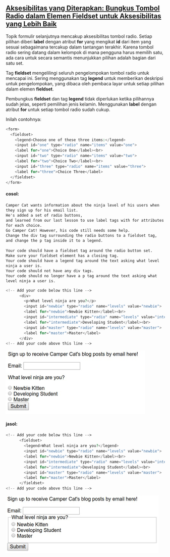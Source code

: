 ## [Aksesibilitas yang Diterapkan: Bungkus Tombol Radio dalam Elemen Fieldset untuk Aksesibilitas yang Lebih Baik](https://learn.freecodecamp.org/responsive-web-design/applied-accessibility/wrap-radio-buttons-in-a-fieldset-element-for-better-accessibility)

Topik formulir selanjutnya mencakup aksesibilitas tombol radio. Setiap pilihan diberi **label** dengan atribut **for** yang mengikat **id** dari item yang sesuai sebagaimana tercakup dalam tantangan terakhir. Karena tombol radio sering datang dalam kelompok di mana pengguna harus memilih satu, ada cara untuk secara semantis menunjukkan pilihan adalah bagian dari satu set.

Tag **fieldset** mengelilingi seluruh pengelompokan tombol radio untuk mencapai ini. Sering menggunakan tag **legend** untuk memberikan deskripsi untuk pengelompokan, yang dibaca oleh pembaca layar untuk setiap pilihan dalam elemen **fieldset**.

Pembungkus **fieldset** dan tag **legend** tidak diperlukan ketika pilihannya sudah jelas, seperti pemilihan jenis kelamin. Menggunakan **label** dengan atribut **for** untuk setiap tombol radio sudah cukup.

Inilah contohnya:

```php
<form>
  <fieldset>
    <legend>Choose one of these three items:</legend>
    <input id="one" type="radio" name="items" value="one">
    <label for="one">Choice One</label><br>
    <input id="two" type="radio" name="items" value="two">
    <label for="two">Choice Two</label><br>
    <input id="three" type="radio" name="items" value="three">
    <label for="three">Choice Three</label>
  </fieldset>
</form>
```

#### cosol:

```
Camper Cat wants information about the ninja level of his users when they sign up for his email list. 
He's added a set of radio buttons, 
and learned from our last lesson to use label tags with for attributes for each choice. 
Go Camper Cat! However, his code still needs some help. 
Change the div tag surrounding the radio buttons to a fieldset tag, 
and change the p tag inside it to a legend.

Your code should have a fieldset tag around the radio button set.
Make sure your fieldset element has a closing tag.
Your code should have a legend tag around the text asking what level ninja a user is.
Your code should not have any div tags.
Your code should no longer have a p tag around the text asking what level ninja a user is.
```

```php
<!-- Add your code below this line -->
      <div>
        <p>What level ninja are you?</p>
        <input id="newbie" type="radio" name="levels" value="newbie">
        <label for="newbie">Newbie Kitten</label><br>
        <input id="intermediate" type="radio" name="levels" value="intermediate">
        <label for="intermediate">Developing Student</label><br>
        <input id="master" type="radio" name="levels" value="master">
        <label for="master">Master</label>
      </div>
<!-- Add your code above this line -->
```

![](/assets/kitt.jpg)

#### jasol:

```php
<!-- Add your code below this line -->
      <fieldset>
        <legend>What level ninja are you?</legend>
        <input id="newbie" type="radio" name="levels" value="newbie">
        <label for="newbie">Newbie Kitten</label><br>
        <input id="intermediate" type="radio" name="levels" value="intermediate">
        <label for="intermediate">Developing Student</label><br>
        <input id="master" type="radio" name="levels" value="master">
        <label for="master">Master</label>
      </fieldset>
<!-- Add your code above this line -->
```

![](/assets/kott.jpg)

